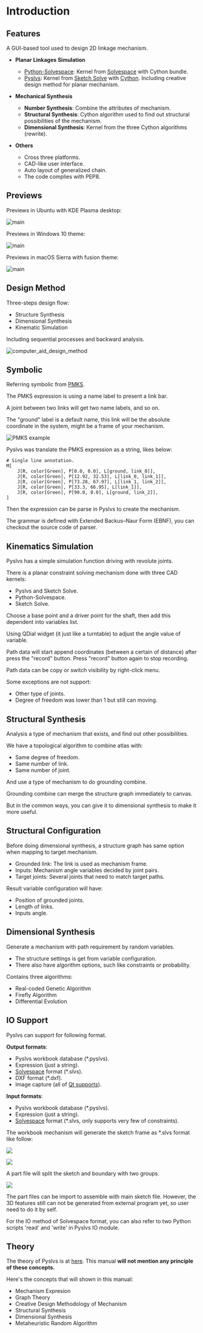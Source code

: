 # Introduction

## Features

A GUI-based tool used to design 2D linkage mechanism.

+ **Planar Linkages Simulation**

    - [Python-Solvespace]: Kernel from [Solvespace] with Cython bundle.
    - [Pyslvs]: Kernel from [Sketch Solve] with [Cython]. Including creative design method for planar mechanism.

+ **Mechanical Synthesis**

    - **Number Synthesis**: Combine the attributes of mechanism.
    - **Structural Synthesis**: Cython algorithm used to find out structural possibilities of the mechanism.
    - **Dimensional Synthesis**: Kernel from the three Cython algorithms (rewrite).

+ **Others**

    - Cross three platforms.
    - CAD-like user interface.
    - Auto layout of generalized chain.
    - The code complies with PEP8.

## Previews

Previews in Ubuntu with KDE Plasma desktop:

![main](img/main-plasma.png)

Previews in Windows 10 theme:

![main](img/main-win.png)

Previews in macOS Sierra with fusion theme:

![main](img/main-mac.png)

## Design Method

Three-steps design flow:

+ Structure Synthesis
+ Dimensional Synthesis
+ Kinematic Simulation

Including sequential processes and backward analysis.

![computer_aid_design_method](img/computer-aid-design-method.png)

## Symbolic

Referring symbolic from [PMKS](http://designengrlab.github.io/PMKS/).

The PMKS expression is using a name label to present a link bar.

A joint between two links will get two name labels, and so on.

The "ground" label is a default name, this link will be the absolute coordinate in the system, might be a frame of your mechanism.

![PMKS example](img/pmks-example.png)

Pyslvs was translate the PMKS expression as a string, likes below:

```
# Single line annotation.
M[
    J[R, color[Green], P[0.0, 0.0], L[ground, link_0]],
    J[R, color[Green], P[12.92, 32.53], L[link_0, link_1]],
    J[R, color[Green], P[73.28, 67.97], L[link_1, link_2]],
    J[R, color[Green], P[33.3, 66.95], L[link_1]],
    J[R, color[Green], P[90.0, 0.0], L[ground, link_2]],
]
```

Then the expression can be parse in Pyslvs to create the mechanism.

The grammar is defined with Extended Backus–Naur Form (EBNF), you can checkout the source code of parser.

## Kinematics Simulation

Pyslvs has a simple simulation function driving with revolute joints.

There is a planar constraint solving mechanism done with three CAD kernels:

+ Pyslvs and Sketch Solve.
+ Python-Solvespace.
+ Sketch Solve.

Choose a base point and a driver point for the shaft, then add this dependent into variables list.

Using QDial widget (it just like a turntable) to adjust the angle value of variable.

Path data will start append coordinates (between a certain of distance) after press the "record" button. Press "record" button again to stop recording.

Path data can be copy or switch visibility by right-click menu.

Some exceptions are not support:

+ Other type of joints.
+ Degree of freedom was lower than 1 but still can moving.

## Structural Synthesis

Analysis a type of mechanism that exists, and find out other possibilities.

We have a topological algorithm to combine atlas with:

+ Same degree of freedom.
+ Same number of link.
+ Same number of joint.

And use a type of mechanism to do grounding combine.

Grounding combine can merge the structure graph immediately to canvas.

But in the common ways, you can give it to dimensional synthesis to make it more useful.

## Structural Configuration

Before doing dimensional synthesis, a structure graph has same option when mapping to target mechanism.

+ Grounded link: The link is used as mechanism frame.
+ Inputs: Mechanism angle variables decided by joint pairs.
+ Target joints: Several joints that need to match target paths.

Result variable configuration will have:

+ Position of grounded joints.
+ Length of links.
+ Inputs angle.

## Dimensional Synthesis

Generate a mechanism with path requirement by random variables.

+ The structure settings is get from variable configuration.
+ There also have algorithm options, such like constraints or probability.

Contains three algorithms:

+ Real-coded Genetic Algorithm
+ Firefly Algorithm
+ Differential Evolution

## IO Support

Pyslvs can support for following format.

**Output formats**:

+ Pyslvs workbook database (*.pyslvs).
+ Expression (just a string).
+ [Solvespace] format (*.slvs).
+ DXF format (*.dxf).
+ Image capture (all of [Qt supports]).

[Qt supports]: http://doc.qt.io/qt-5/qimage.html#reading-and-writing-image-files

**Input formats**:

+ Pyslvs workbook database (*.pyslvs).
+ Expression (just a string).
+ [Solvespace] format (*.slvs, only supports very few of constraints).

The workbook mechanism will generate the sketch frame as \*.slvs format like follow:

![](img/io-slvs-origin.png)

![](img/io-slvs-frame.png)

A part file will split the sketch and boundary with two groups.

![](img/io-slvs-part.png)

The part files can be import to assemble with main sketch file. However, the 3D features still can not be generated from external program yet, so user need to do it by self.

For the IO method of Solvespace format, you can also refer to two Python scripts 'read' and 'write' in Pyslvs IO module.

## Theory

The theory of Pyslvs is at [here](references.md#cite).
This manual **will not mention any principle of these concepts.**

Here's the concepts that will shown in this manual:

+ Mechanism Expresion
+ Graph Theory
+ Creative Design Methodology of Mechanism
+ Structural Synthesis
+ Dimensional Synthesis
+ Metaheuristic Random Algorithm

[Solvespace]: https://github.com/solvespace/solvespace
[Cython]: http://cython.org/
[YAML]: https://yaml.org/

[Python-Solvespace]: https://github.com/KmolYuan/solvespace/tree/python
[Pyslvs]: https://github.com/KmolYuan/pyslvs
[Sketch Solve]: https://code.google.com/archive/p/sketchsolve/
